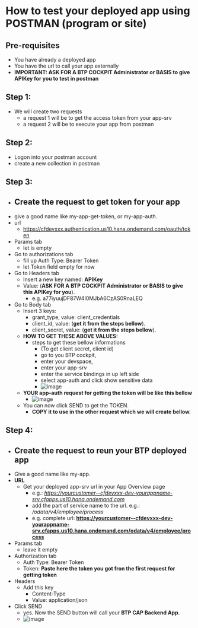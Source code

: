 # How to test your deployed app using POSTMAN (program or site)

## Pre-requisites
- You have already a deployed app
- You have the url to call your app externally
- **IMPORTANT: ASK FOR A BTP COCKPIT Administrator or BASIS to give APIKey for you to test in postman**
## Step 1: 
- We will create two requests
  - a request 1 will be to get the access token from your app-srv
  - a request 2 will be to execute your app from postman
## Step 2: 
- Logon into your postman account
- create a new collection in postman
## Step 3:
- ## **Create the request to get token for your app**
- give a good name like my-app-get-token, or my-app-auth.
- url
  - https://cfdevxxx.authentication.us10.hana.ondemand.com/oauth/token
- Params tab
  - let is empty
- Go to authorizations tab
  - fill up Auth Type: Bearer Token
  - let Token field empty for now
- Go to Headers tab
  - Insert a new key named: **APIKey**
  - Value: (**ASK FOR A BTP COCKPIT Administrator or BASIS to give this APIKey for you**).
    - e.g. a77iyuujDF87W4I0MJbA6CzAS0RnaLEQ
- Go to Body tab
  - Insert 3 keys:
    - grant_type, value: client_credentials
    - client_id, value: (**get it from the steps bellow**).
    - client_secret, value: (**get it from the steps bellow**).
  - **HOW TO GET THESE ABOVE VALUES:**
    - steps to get these bellow informations
      - (To get client secret, client id)
      - go to you BTP cockpit,
      - enter your devspace,
      - enter your app-srv
      - enter the service bindings in up left side
      - select app-auth and click show sensitive data
      - ![image](https://github.com/user-attachments/assets/01886eb5-4f4f-4348-8606-e8f4d81a3f53)
  - **YOUR app-auth request for getting the token will be like this bellow**
    - ![image](https://github.com/user-attachments/assets/79f33784-1d0c-4fc2-97fd-fa2dec476a61)
  - You can now click SEND to get the TOKEN.
    - **COPY it to use in the other request which we will create bellow.**
  
## Step 4: 
- ## **Create the request to reun your BTP deployed app**
- Give a good name like my-app.
- **URL**
  - Get your deployed app-srv url in your App Overview page
    - e.g.: *https://yourcustomer--cfdevxxx-dev-yourappname-srv.cfapps.us10.hana.ondemand.com*
    - add the part of service name to the url. e.g.: */odata/v4/employee/process*
    - e.g. complete url: **https://yourcustomer--cfdevxxx-dev-yourappname-srv.cfapps.us10.hana.ondemand.com/odata/v4/employee/process**
- Params tab
  - leave it empty
- Authorization tab
  - Auth Type: Bearer Token
  - Token: **Paste here the token you got fron the first request for getting token**
- Headers
  - Add this key
    - Content-Type
    - Value: application/json
- Click SEND
  - yes. Now the SEND button will call your **BTP CAP Backend App**.
  - ![image](https://github.com/user-attachments/assets/2aa9dd31-0f19-43ac-aa36-835ef2ccf37e)


